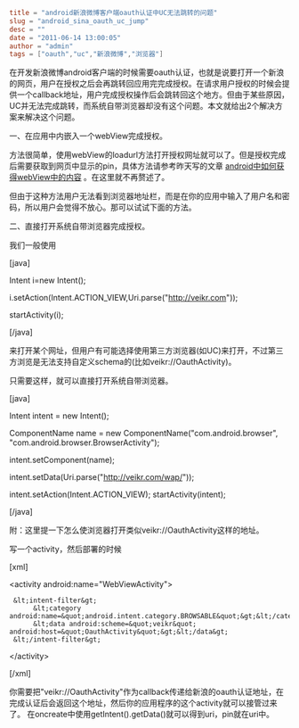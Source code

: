 ```toml
title = "android新浪微博客户端oauth认证中UC无法跳转的问题"
slug = "android_sina_oauth_uc_jump"
desc = ""
date = "2011-06-14 13:00:05"
author = "admin"
tags = ["oauth","uc","新浪微博","浏览器"]
```

在开发新浪微博android客户端的时候需要oauth认证，也就是说要打开一个新浪的网页，用户在授权之后会再跳转回应用完完成授权。在请求用户授权的时候会提供一个callback地址，用户完成授权操作后会跳转回这个地方。但由于某些原因，UC并无法完成跳转，而系统自带浏览器却没有这个问题。本文就给出2个解决方案来解决这个问题。

<!--more-->

一、在应用中内嵌入一个webView完成授权。

方法很简单，使用webView的loadurl方法打开授权网址就可以了。但是授权完成后需要获取到网页中显示的pin，具体方法请参考昨天写的文章 <a title="android中如何获得webView中的内容" href="http://veikr.com/201106/android_webview_content-html.html" target="_blank">android中如何获得webView中的内容</a> 。在这里就不再赘述了。

但由于这种方法用户无法看到浏览器地址栏，而是在你的应用中输入了用户名和密码，所以用户会觉得不放心。那可以试试下面的方法。

二、直接打开系统自带浏览器完成授权。

我们一般使用

[java]

Intent i=new Intent();

i.setAction(Intent.ACTION_VIEW,Uri.parse(&quot;http://veikr.com&quot;));

startActivity(i);

[/java]

来打开某个网址，但用户有可能选择使用第三方浏览器(如UC)来打开，不过第三方浏览是无法支持自定义schema的(比如veikr://OauthActivity)。

只需要这样，就可以直接打开系统自带浏览器。

[java]

Intent intent = new Intent();

ComponentName name = new ComponentName(&quot;com.android.browser&quot;, &quot;com.android.browser.BrowserActivity&quot;);

intent.setComponent(name);

intent.setData(Uri.parse(&quot;http://veikr.com/wap/&quot;));

intent.setAction(Intent.ACTION_VIEW);
startActivity(intent);

[/java]

附：这里提一下怎么使浏览器打开类似veikr://OauthActivity这样的地址。

写一个activity，然后部署的时候

[xml]

&lt;activity android:name=&quot;WebViewActivity&quot;&gt;

     &lt;intent-filter&gt;
          &lt;category android:name=&quot;android.intent.category.BROWSABLE&quot;&gt;&lt;/category&gt;
          &lt;data android:scheme=&quot;veikr&quot; android:host=&quot;OauthActivity&quot;&gt;&lt;/data&gt;
     &lt;/intent-filter&gt;
&lt;/activity&gt;

[/xml]

你需要把"veikr://OauthActivity"作为callback传递给新浪的oauth认证地址，在完成认证后会返回这个地址，然后你的应用程序的这个activity就可以接管过来了。
在oncreate中使用getIntent().getData()就可以得到uri，pin就在uri中。